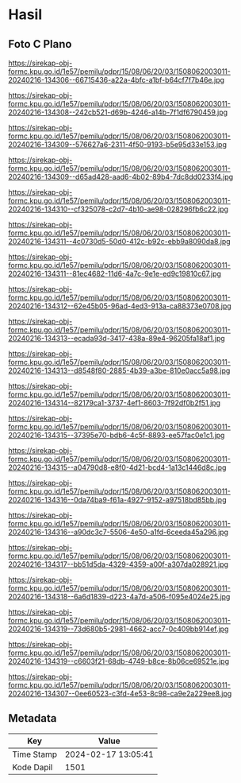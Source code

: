 # Hasil

## Foto C Plano

https://sirekap-obj-formc.kpu.go.id/1e57/pemilu/pdpr/15/08/06/20/03/1508062003011-20240216-134306--66715436-a22a-4bfc-a1bf-b64cf7f7b46e.jpg

https://sirekap-obj-formc.kpu.go.id/1e57/pemilu/pdpr/15/08/06/20/03/1508062003011-20240216-134308--242cb521-d69b-4246-a14b-7f1df6790459.jpg

https://sirekap-obj-formc.kpu.go.id/1e57/pemilu/pdpr/15/08/06/20/03/1508062003011-20240216-134309--576627a6-2311-4f50-9193-b5e95d33e153.jpg

https://sirekap-obj-formc.kpu.go.id/1e57/pemilu/pdpr/15/08/06/20/03/1508062003011-20240216-134309--d65ad428-aad6-4b02-89b4-7dc8dd0233f4.jpg

https://sirekap-obj-formc.kpu.go.id/1e57/pemilu/pdpr/15/08/06/20/03/1508062003011-20240216-134310--cf325078-c2d7-4b10-ae98-028296fb6c22.jpg

https://sirekap-obj-formc.kpu.go.id/1e57/pemilu/pdpr/15/08/06/20/03/1508062003011-20240216-134311--4c0730d5-50d0-412c-b92c-ebb9a8090da8.jpg

https://sirekap-obj-formc.kpu.go.id/1e57/pemilu/pdpr/15/08/06/20/03/1508062003011-20240216-134311--81ec4682-11d6-4a7c-9e1e-ed9c19810c67.jpg

https://sirekap-obj-formc.kpu.go.id/1e57/pemilu/pdpr/15/08/06/20/03/1508062003011-20240216-134312--62e45b05-96ad-4ed3-913a-ca88373e0708.jpg

https://sirekap-obj-formc.kpu.go.id/1e57/pemilu/pdpr/15/08/06/20/03/1508062003011-20240216-134313--ecada93d-3417-438a-89e4-96205fa18af1.jpg

https://sirekap-obj-formc.kpu.go.id/1e57/pemilu/pdpr/15/08/06/20/03/1508062003011-20240216-134313--d8548f80-2885-4b39-a3be-810e0acc5a98.jpg

https://sirekap-obj-formc.kpu.go.id/1e57/pemilu/pdpr/15/08/06/20/03/1508062003011-20240216-134314--82179ca1-3737-4ef1-8603-7f92df0b2f51.jpg

https://sirekap-obj-formc.kpu.go.id/1e57/pemilu/pdpr/15/08/06/20/03/1508062003011-20240216-134315--37395e70-bdb6-4c5f-8893-ee57fac0e1c1.jpg

https://sirekap-obj-formc.kpu.go.id/1e57/pemilu/pdpr/15/08/06/20/03/1508062003011-20240216-134315--a04790d8-e8f0-4d21-bcd4-1a13c1446d8c.jpg

https://sirekap-obj-formc.kpu.go.id/1e57/pemilu/pdpr/15/08/06/20/03/1508062003011-20240216-134316--0da74ba9-f61a-4927-9152-a97518bd85bb.jpg

https://sirekap-obj-formc.kpu.go.id/1e57/pemilu/pdpr/15/08/06/20/03/1508062003011-20240216-134316--a90dc3c7-5506-4e50-a1fd-6ceeda45a296.jpg

https://sirekap-obj-formc.kpu.go.id/1e57/pemilu/pdpr/15/08/06/20/03/1508062003011-20240216-134317--bb51d5da-4329-4359-a00f-a307da028921.jpg

https://sirekap-obj-formc.kpu.go.id/1e57/pemilu/pdpr/15/08/06/20/03/1508062003011-20240216-134318--6a6d1839-d223-4a7d-a506-f095e4024e25.jpg

https://sirekap-obj-formc.kpu.go.id/1e57/pemilu/pdpr/15/08/06/20/03/1508062003011-20240216-134319--73d680b5-2981-4662-acc7-0c409bb914ef.jpg

https://sirekap-obj-formc.kpu.go.id/1e57/pemilu/pdpr/15/08/06/20/03/1508062003011-20240216-134319--c6603f21-68db-4749-b8ce-8b06ce69521e.jpg

https://sirekap-obj-formc.kpu.go.id/1e57/pemilu/pdpr/15/08/06/20/03/1508062003011-20240216-134307--0ee60523-c3fd-4e53-8c98-ca9e2a229ee8.jpg


## Metadata

| Key        | Value               |
| ---------- | ------------------- |
| Time Stamp | 2024-02-17 13:05:41 |
| Kode Dapil | 1501                |



